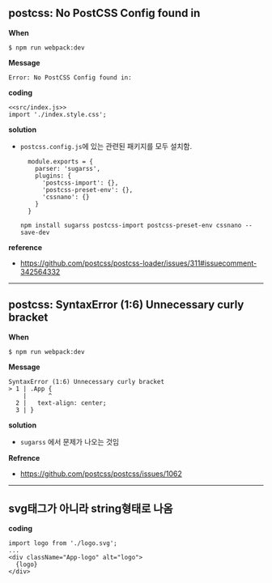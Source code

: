 ## postcss: No PostCSS Config found in
**When**
```
$ npm run webpack:dev
```
**Message**
```
Error: No PostCSS Config found in:
```
**coding**
```
<<src/index.js>>
import './index.style.css';
```
**solution**
- `postcss.config.js`에 있는 관련된 패키지를 모두 설치함.
  ```
    module.exports = {
      parser: 'sugarss',
      plugins: {
        'postcss-import': {},
        'postcss-preset-env': {},
        'cssnano': {}
      }
    }
  ```
  ```
  npm install sugarss postcss-import postcss-preset-env cssnano --save-dev
  ```
**reference**
- https://github.com/postcss/postcss-loader/issues/311#issuecomment-342564332
------

## postcss: SyntaxError (1:6) Unnecessary curly bracket
**When**
```
$ npm run webpack:dev
```
**Message**
```
SyntaxError (1:6) Unnecessary curly bracket
> 1 | .App {
    |      ^
  2 |   text-align: center;
  3 | }
```
**solution**
- `sugarss` 에서 문제가 나오는 것임

**Refrence**
- https://github.com/postcss/postcss/issues/1062

------
## svg태그가 아니라 string형태로 나옴
**coding**
```
import logo from './logo.svg';
...
<div className="App-logo" alt="logo">
  {logo}
</div>
```
